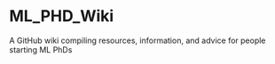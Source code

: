 # ML_PHD_Wiki
A GitHub wiki compiling resources, information, and advice for people starting ML PhDs
